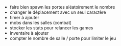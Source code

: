 - faire bien spawn les portes aléatoirement le nombre
- changer le déplacement avec un seul caractère
- timer à ajouter
- mobs dans les salles (combat)
- stocker les stats pour relancer les games
- inventaire à ajouter
- compter le nombre de salle / porte pour limiter le jeu

